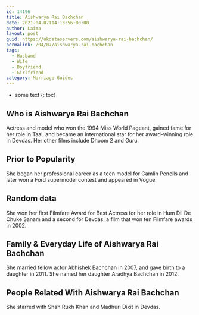 ```yaml
---
id: 14196
title: Aishwarya Rai Bachchan
date: 2021-04-07T14:13:56+00:00
author: Laima
layout: post
guid: https://ukdataservers.com/aishwarya-rai-bachchan/
permalink: /04/07/aishwarya-rai-bachchan
tags:
  - Husband
  - Wife
  - Boyfriend
  - Girlfriend
category: Marriage Guides
---
```


* some text
{: toc}


## Who is Aishwarya Rai Bachchan
                  
                  
                  
Actress and model who won the 1994 Miss World Pageant, gained fame for her role in Taal, and became an international star for her award-winning role in Devdas. Her other films include Dhoom 2 and Guru.
                  
              
            
              
            
                
                
                
## Prior to Popularity
                  
                  
                  
She began her professional career as a teen model for Camlin Pencils and later won a Ford supermodel contest and appeared in Vogue. 
                  
              
            
              
            
                
                
                
## Random data
                  
                  
                  
She won her first Filmfare Award for Best Actress for her role in Hum Dil De Chuke Sanam and a second for Devdas, a film that won ten Filmfare awards in 2002. 
                  
              
            
              
            
                
                
                
## Family & Everyday Life of Aishwarya Rai Bachchan
                  
                  
                  
She married fellow actor Abhishek Bachchan in 2007, and gave birth to a daughter in 2011. She named her daughter Aradhya Bachchan in 2012. 
                  
              
            
              
            
                
                
                
## People Related With Aishwarya Rai Bachchan
                  
                  
                  
She starred with Shah Rukh Khan and Madhuri Dixit in Devdas. 
                  
              
            
              
            
                
              
            
              
              
            
            
              
            
          
          
          